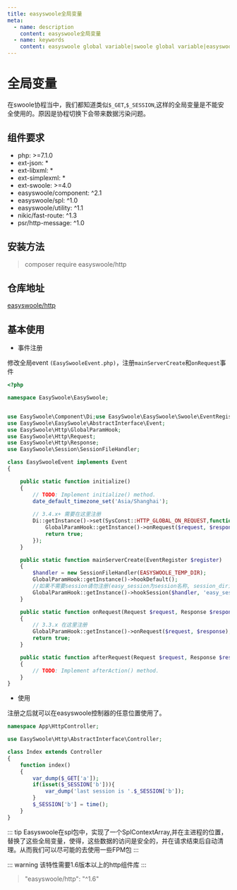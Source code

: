 ```yaml
---
title: easyswoole全局变量
meta:
  - name: description
    content: easyswoole全局变量
  - name: keywords
    content: easyswoole global variable|swoole global variable|easyswoole 全局变量|swoole 全局变量
---
```


# 全局变量

在swoole协程当中，我们都知道类似`$_GET`,`$_SESSION`,这样的全局变量是不能安全使用的。原因是协程切换下会带来数据污染问题。

## 组件要求

- php: >=7.1.0
- ext-json: *
- ext-libxml: *
- ext-simplexml: *
- ext-swoole: >=4.0
- easyswoole/component: ^2.1
- easyswoole/spl: ^1.0
- easyswoole/utility: ^1.1
- nikic/fast-route: ^1.3
- psr/http-message: ^1.0

## 安装方法

> composer require easyswoole/http

## 仓库地址

[easyswoole/http](https://github.com/easy-swoole/http)

## 基本使用

- 事件注册

修改全局event `(EasySwooleEvent.php)`，注册`mainServerCreate`和`onRequest`事件

```php
<?php

namespace EasySwoole\EasySwoole;


use EasySwoole\Component\Di;use EasySwoole\EasySwoole\Swoole\EventRegister;
use EasySwoole\EasySwoole\AbstractInterface\Event;
use EasySwoole\Http\GlobalParamHook;
use EasySwoole\Http\Request;
use EasySwoole\Http\Response;
use EasySwoole\Session\SessionFileHandler;

class EasySwooleEvent implements Event
{

    public static function initialize()
    {
        // TODO: Implement initialize() method.
        date_default_timezone_set('Asia/Shanghai');
        
        // 3.4.x+ 需要在这里注册
        Di::getInstance()->set(SysConst::HTTP_GLOBAL_ON_REQUEST,function (Request $request, Response $response){
            GlobalParamHook::getInstance()->onRequest($request, $response);
            return true;
        });
    }

    public static function mainServerCreate(EventRegister $register)
    {
        $handler = new SessionFileHandler(EASYSWOOLE_TEMP_DIR);
        GlobalParamHook::getInstance()->hookDefault();
        //如果不需要session请勿注册(easy_session为session名称, session_dir为存储的位置) 
        GlobalParamHook::getInstance()->hookSession($handler, 'easy_session', 'session_dir');
    }

    public static function onRequest(Request $request, Response $response): bool
    {
        // 3.3.x 在这里注册
        GlobalParamHook::getInstance()->onRequest($request, $response);
        return true;
    }

    public static function afterRequest(Request $request, Response $response): void
    {
        // TODO: Implement afterAction() method.
    }
}

```

- 使用

注册之后就可以在easyswoole控制器的任意位置使用了。

```php
namespace App\HttpController;

use EasySwoole\Http\AbstractInterface\Controller;

class Index extends Controller
{
    function index()
    {
        var_dump($_GET['a']);
        if(isset($_SESSION['b'])){
            var_dump('last session is '.$_SESSION['b']);
        }
        $_SESSION['b'] = time();
    }
}
```

::: tip
Easyswoole在spl包中，实现了一个SplContextArray,并在主进程的位置，替换了这些全局变量，使得，这些数据的访问是安全的，并在请求结束后自动清理。从而我们可以尽可能的去使用一些FPM包
:::

::: warning
该特性需要1.6版本以上的http组件库
:::

> "easyswoole/http": "^1.6"